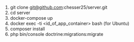 1. git clone git@github.com:chesser25/server.git
2. cd server
3. docker-compose up
4. docker exec -ti <id_of_app_container> bash (for Ubuntu)
5. composer install
6. php bin/console doctrine:migrations:migrate
